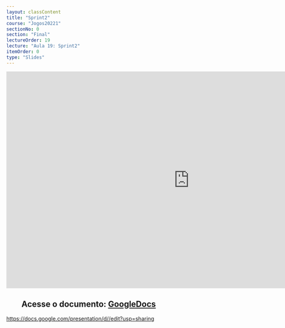 ```yaml
---
layout: classContent
title: "Sprint2"
course: "Jogos20221"
sectionNo: 0
section: "Final"
lectureOrder: 19
lecture: "Aula 19: Sprint2"
itemOrder: 0
type: "Slides"
---
```


<iframe src="https://docs.google.com/presentation/d/e/2PACX-1vT_2r1hBuwkwNu_3gp_EE2OgK5yle9k18WVbFTUBOQAKEtm1OjX1hbb3Jq_MrfG0XoRX1Qs7PNJQ075/embed?start=false&loop=false&delayms=3000" frameborder="0" width="960" height="569" allowfullscreen="true" mozallowfullscreen="true" webkitallowfullscreen="true"></iframe>

## &nbsp;&nbsp;&nbsp;&nbsp;&nbsp;&nbsp;&nbsp;&nbsp;Acesse o documento: [GoogleDocs](https://docs.google.com/presentation/d/1CIqtEdY8hK5imvsvjyZKbDbSS6tkh9kdrHi8y811L9Y/edit?usp=sharing)
https://docs.google.com/presentation/d//edit?usp=sharing
